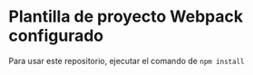# Plantilla de proyecto Webpack configurado

Para usar este repositorio, ejecutar el comando de ```npm install```
